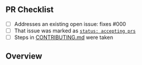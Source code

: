 <!-- 👋 Hi, thanks for sending a PR to monkey-language-ts! 💖.
Please fill out all fields below and make sure each item is true and [x] checked.
Otherwise we may not be able to review your PR. -->

## PR Checklist

- [ ] Addresses an existing open issue: fixes #000
- [ ] That issue was marked as [`status: accepting prs`](https://github.com/AnsonH/monkey-language-ts/issues?q=is%3Aopen+is%3Aissue+label%3A%22status%3A+accepting+prs%22)
- [ ] Steps in [CONTRIBUTING.md](https://github.com/AnsonH/monkey-language-ts/blob/main/.github/CONTRIBUTING.md) were taken

## Overview

<!-- Description of what is changed and how the code change does that. -->
